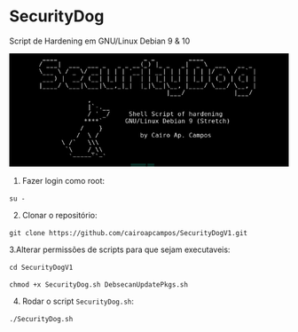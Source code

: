 # SecurityDog
Script de Hardening em GNU/Linux Debian 9 & 10

![Initial Screen](https://github.com/cairoapcampos/SecurityDogV1/raw/master/img.png)


1. Fazer login como root:

`su -`

2. Clonar o repositório:

`git clone https://github.com/cairoapcampos/SecurityDogV1.git`

3.Alterar permissões de scripts para que sejam executaveis:

`cd SecurityDogV1`

`chmod +x SecurityDog.sh DebsecanUpdatePkgs.sh`

4. Rodar o script `SecurityDog.sh`:

`./SecurityDog.sh`
